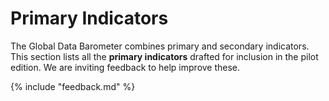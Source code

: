 # Primary Indicators

The Global Data Barometer combines primary and secondary indicators. This section lists all the **primary indicators** drafted for inclusion in the pilot edition. We are inviting feedback to help improve these.

{% include "feedback.md" %}